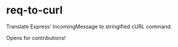 # req-to-curl
Translate Express' IncomingMessage to stringified cURL command.

Opens for contributions!
